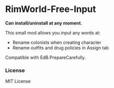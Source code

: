 # RimWorld-Free-Input

**Can install/uninstall at any moment.**

This small mod allows you input any words at:
  - Rename colonists when creating character
  - Rename outfits and drug policies in Assign tab

Compatible with EdB.PrepareCarefully.

### License
MIT License